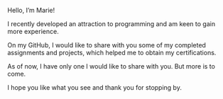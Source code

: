 Hello, I’m Marie!

I recently developed an attraction to programming and am keen to gain more experience. 

On my GitHub, I would like to share with you some of my completed assignments and projects, which helped me to obtain my certifications.

As of now, I have only one I would like to share with you. But more is to come.

I hope you like what you see and thank you for stopping by.

<!---
NimaN29/NimaN29 is a ✨ special ✨ repository because its `README.md` (this file) appears on your GitHub profile.
You can click the Preview link to take a look at your changes.
--->
